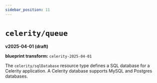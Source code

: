 ```yaml
---
sidebar_position: 11
---
```


# `celerity/queue`

**v2025-04-01 (draft)**

**blueprint transform:** `celerity-2025-04-01`

The `celerity/sqlDatabase` resource type defines a SQL database for a Celerity application.
A Celerity database supports MySQL and Postgres databases.
